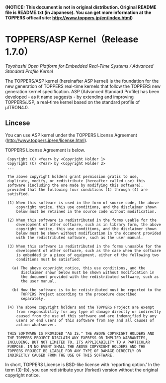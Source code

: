 **(NOTICE: This document is not in original distribution. Original README file is README.txt (in Japanese). You can get more information at the TOPPERS officail site: http://www.toppers.jp/en/index.html)**

# TOPPERS/ASP Kernel（Release 1.7.0）

_Toyohashi Open Platform for Embedded Real-Time Systems / Advanced Standard Profile Kernel_


The TOPPERS/ASP kernel (hereinafter ASP kernel) is the foundation for
the new generation of TOPPERS real-time kernels that follow the TOPPERS
new generation kernel specification. ASP (Advanced Standard Profile)
has been developed - as it name suggests - by extending and improving TOPPERS/JSP,
a real-time kernel based on the standard profile of μITRON4.0.


## Lincese

You can use ASP kernel under the TOPPERS License Agreement (http://www.toppers.jp/en/license.html).

TOPPERS License Agreement is below.


     Copyright (C) <Year> by <Copyright Holder 1>
     Copyright (C) <Year> by <Copyright Holder 2>
     ...

     The above copyright holders grant permission gratis to use,
     duplicate, modify, or redistribute (hereafter called use) this
     software (including the one made by modifying this software),
     provided that the following four conditions (1) through (4) are
     satisfied.
    
     (1) When this software is used in the form of source code, the above
         copyright notice, this use conditions, and the disclaimer shown
         below must be retained in the source code without modification.
    
     (2) When this software is redistributed in the forms usable for the
         development of other software, such as in library form, the above
         copyright notice, this use conditions, and the disclaimer shown
         below must be shown without modification in the document provided
         with the redistributed software, such as the user manual.
    
     (3) When this software is redistributed in the forms unusable for the
         development of other software, such as the case when the software
         is embedded in a piece of equipment, either of the following two
         conditions must be satisfied:
    
       (a) The above copyright notice, this use conditions, and the
           disclaimer shown below must be shown without modification in
           the document provided with the redistributed software, such as
           the user manual.
    
       (b) How the software is to be redistributed must be reported to the
           TOPPERS Project according to the procedure described
           separately.
    
     (4) The above copyright holders and the TOPPERS Project are exempt
         from responsibility for any type of damage directly or indirectly
         caused from the use of this software and are indemnified by any
         users or end users of this software from any and all causes of
         action whatsoever.
    
     THIS SOFTWARE IS PROVIDED "AS IS." THE ABOVE COPYRIGHT HOLDERS AND
     THE TOPPERS PROJECT DISCLAIM ANY EXPRESS OR IMPLIED WARRANTIES,
     INCLUDING, BUT NOT LIMITED TO, ITS APPLICABILITY TO A PARTICULAR
     PURPOSE. IN NO EVENT SHALL THE ABOVE COPYRIGHT HOLDERS AND THE
     TOPPERS PROJECT BE LIABLE FOR ANY TYPE OF DAMAGE DIRECTLY OR
     INDIRECTLY CAUSED FROM THE USE OF THIS SOFTWARE.

In short, TOPPERS License is BSD-like license with 'reporting option.'
In the term (3)-(b), you can redistribute your (forked) version without
the original copyright notice.
